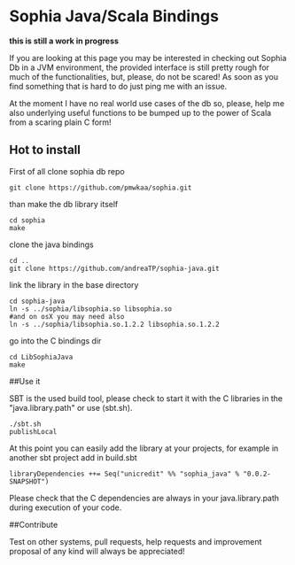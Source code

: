 Sophia Java/Scala Bindings
===

**this is still a work in progress**

If you are looking at this page you may be interested in checking out Sophia Db in a JVM environment, the provided interface is still pretty rough for much of the functionalities, but, please, do not be scared!
As soon as you find something that is hard to do just ping me with an issue.

At the moment I have no real world use cases of the db so, please, help me also underlying useful functions to be bumped up to the power of Scala from a scaring plain C form!

## Hot to install

First of all clone sophia db repo

	git clone https://github.com/pmwkaa/sophia.git
than make the db library itself

	cd sophia
	make

clone the java bindings

	cd ..
	git clone https://github.com/andreaTP/sophia-java.git

link the library in the base directory

	cd sophia-java
	ln -s ../sophia/libsophia.so libsophia.so
	#and on osX you may need also
	ln -s ../sophia/libsophia.so.1.2.2 libsophia.so.1.2.2

go into the C bindings dir

	cd LibSophiaJava
	make

##Use it

SBT is the used build tool, please check to start it with the C libraries in the "java.library.path" or use (sbt.sh).

	./sbt.sh
	publishLocal

At this point you can easily add the library at your projects, for example in another sbt project add in build.sbt

	libraryDependencies ++= Seq("unicredit" %% "sophia_java" % "0.0.2-SNAPSHOT")

Please check that the C dependencies are always in your java.library.path during execution of your code.

##Contribute

Test on other systems, pull requests, help requests and improvement proposal of any kind will always be appreciated!